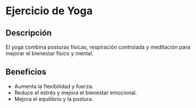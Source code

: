 # Ejercicio de Yoga

## Descripción
El yoga combina posturas físicas, respiración controlada y meditación para mejorar el bienestar físico y mental.

## Beneficios
- Aumenta la flexibilidad y fuerza.
- Reduce el estrés y mejora el bienestar emocional.
- Mejora el equilibrio y la postura.
